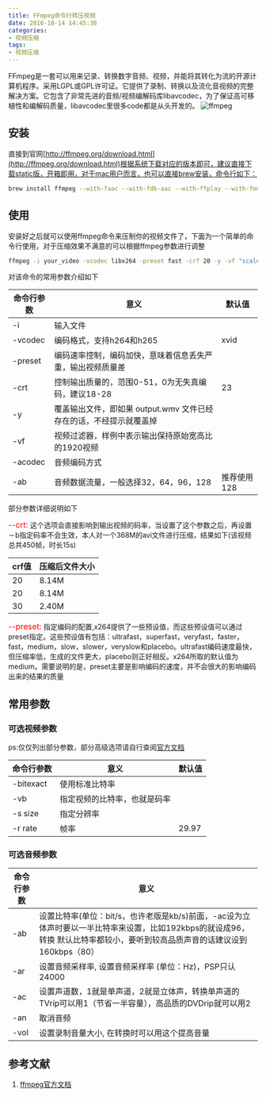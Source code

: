 ```yaml
---
title: FFmpeg命令行转压视频
date: 2016-10-14 14:45:38
categories:
- 视频压缩
tags:
- 视频压缩
---
```

FFmpeg是一套可以用来记录、转换数字音频、视频，并能将其转化为流的开源计算机程序。采用LGPL或GPL许可证。它提供了录制、转换以及流化音视频的完整解决方案。它包含了非常先进的音频/视频编解码库libavcodec，为了保证高可移植性和编解码质量，libavcodec里很多code都是从头开发的。
![ffmpeg](http://wx2.sinaimg.cn/mw690/78d85414ly1fkhvok89i4j20m806wwif.jpg)
<!-- more -->
## 安装
直接到官网[http://ffmpeg.org/download.html](http://ffmpeg.org/download.html)根据系统下载对应的版本即可，建议直接下载static版，开箱即用，对于mac用户而言，也可以直接brew安装，命令行如下：

```bash
brew install ffmpeg --with-faac --with-fdk-aac --with-ffplay --with-fontconfig --with-freetype --with-libass --with-libbluray --with-libcaca --with-libsoxr --with-libquvi --with-frei0r --with-libvidstab --with-libvorbis --with-libvpx --with-opencore-amr --with-openjpeg --with-openssl --with-opus --with-rtmpdump --with-schroedinger --with-speex --with-theroa --with-tools --with-x265
```

## 使用
安装好之后就可以使用ffmpeg命令来压制你的视频文件了，下面为一个简单的命令行使用，对于压缩效果不满意的可以根据ffmpeg参数进行调整

```bash
ffmpeg -i your_video -vcodec libx264 -preset fast -crf 20 -y -vf "scale=1920:-1" -acodec libmp3lame -ab 128k your_output
```

对该命令的常用参数介绍如下

| 命令行参数 | 意义 | 默认值 |
|--------|---------|-------|
| -i | 输入文件 | |
| -vcodec | 编码格式，支持h264和h265 | xvid |
| -preset | 编码速率控制，编码加快，意味着信息丢失严重，输出视频质量差 | |
| -crt    | 控制输出质量的，范围0-51，0为无失真编码，建议18-28  | 23|
| -y    | 覆盖输出文件，即如果 output.wmv 文件已经存在的话，不经提示就覆盖掉  | |
| -vf    | 视频过滤器，样例中表示输出保持原始宽高比的1920视频  |  |
| -acodec | 音频编码方式 |  |
| -ab| 音频数据流量，一般选择32，64，96，128 | 推荐使用128 |

部分参数详细说明如下

<font color=red size=3>--crt:</font> 这个选项会直接影响到输出视频的码率，当设置了这个参数之后，再设置－b指定码率不会生效，本人对一个368M的avi文件进行压缩，结果如下(该视频总共450帧，时长15s)

| crf值 | 压缩后文件大小 | 
|--------|---------|
| 20 | 8.14M | 
| 20 | 8.14M | 
| 30 | 2.40M | 


<font color=red size=3>--preset:</font> 指定编码的配置,x264提供了一些预设值，而这些预设值可以通过preset指定。这些预设值有包括：ultrafast，superfast，veryfast，faster，fast，medium，slow，slower，veryslow和placebo。ultrafast编码速度最快，但压缩率低，生成的文件更大，placebo则正好相反。x264所取的默认值为medium。需要说明的是，preset主要是影响编码的速度，并不会很大的影响编码出来的结果的质量

## 常用参数

### 可选视频参数
ps:仅仅列出部分参数，部分高级选项请自行查阅[官方文档](http://ffmpeg.org/ffmpeg.html#Options)

| 命令行参数 | 意义 | 默认值 |
|--------|---------|-------|
| -bitexact | 使用标准比特率 | |
| -vb | 指定视频的比特率，也就是码率 | |
| -s size | 指定分辨率 |  |
| -r rate | 帧率 | 29.97 |


### 可选音频参数
| 命令行参数 | 意义 | 
|--------|---------|
| -ab| 设置比特率(单位：bit/s，也许老版是kb/s)前面，-ac设为立体声时要以一半比特率来设置，比如192kbps的就设成96，转换 默认比特率都较小，要听到较高品质声音的话建议设到160kbps（80） | 
| -ar | 设置音频采样率, 设置音频采样率 (单位：Hz)，PSP只认24000 | 
| -ac | 设置声道数，1就是单声道，2就是立体声，转换单声道的TVrip可以用1（节省一半容量），高品质的DVDrip就可以用2 |  
| -an | 取消音频 |  
| -vol | 设置录制音量大小, 在转换时可以用这个提高音量 | 


## 参考文献
1. [ffmpeg官方文档](http://ffmpeg.org/ffmpeg.html#Options)








